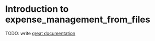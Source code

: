 # Introduction to expense_management_from_files

TODO: write [great documentation](http://jacobian.org/writing/what-to-write/)
